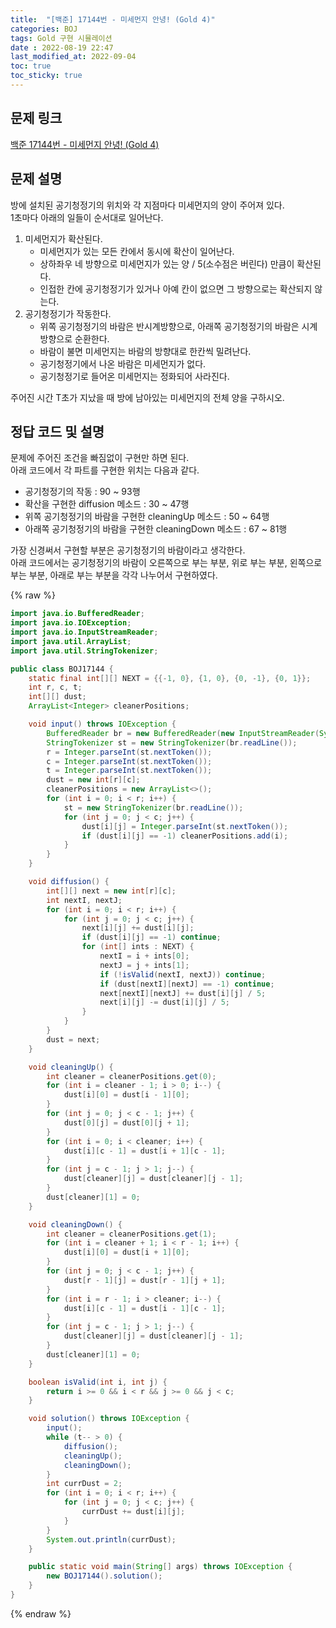 ```yaml
---
title:  "[백준] 17144번 - 미세먼지 안녕! (Gold 4)"
categories: BOJ
tags: Gold 구현 시뮬레이션
date : 2022-08-19 22:47
last_modified_at: 2022-09-04
toc: true
toc_sticky: true
---
```


## 문제 링크

[백준 17144번 - 미세먼지 안녕! (Gold 4)](https://www.acmicpc.net/problem/17144)

## 문제 설명

방에 설치된 공기청정기의 위치와 각 지점마다 미세먼지의 양이 주어져 있다.  
1초마다 아래의 일들이 순서대로 일어난다.

1. 미세먼지가 확산된다.
   - 미세먼지가 있는 모든 칸에서 동시에 확산이 일어난다.
   - 상하좌우 네 방향으로 미세먼지가 있는 양 / 5(소수점은 버린다) 만큼이 확산된다.
   - 인접한 칸에 공기청정기가 있거나 아예 칸이 없으면 그 방향으로는 확산되지 않는다.
2. 공기청정기가 작동한다.
   - 위쪽 공기청정기의 바람은 반시계방향으로, 아래쪽 공기청정기의 바람은 시계방향으로 순환한다.
   - 바람이 불면 미세먼지는 바람의 방향대로 한칸씩 밀려난다.
   - 공기청정기에서 나온 바람은 미세먼지가 없다.
   - 공기청정기로 들어온 미세먼지는 정화되어 사라진다.

주어진 시간 T초가 지났을 때 방에 남아있는 미세먼지의 전체 양을 구하시오.

## 정답 코드 및 설명

문제에 주어진 조건을 빠짐없이 구현만 하면 된다.  
아래 코드에서 각 파트를 구현한 위치는 다음과 같다.

- 공기청정기의 작동 : 90 ~ 93행
- 확산을 구현한 diffusion 메소드 : 30 ~ 47행
- 위쪽 공기청정기의 바람을 구현한 cleaningUp 메소드 : 50 ~ 64행
- 아래쪽 공기청정기의 바람을 구현한 cleaningDown 메소드 : 67 ~ 81행

가장 신경써서 구현할 부분은 공기청정기의 바람이라고 생각한다.  
아래 코드에서는 공기청정기의 바람이 오른쪽으로 부는 부분, 위로 부는 부분, 왼쪽으로 부는 부분, 아래로 부는 부분을 각각 나누어서 구현하였다.

{% raw %}

```java
import java.io.BufferedReader;
import java.io.IOException;
import java.io.InputStreamReader;
import java.util.ArrayList;
import java.util.StringTokenizer;

public class BOJ17144 {
    static final int[][] NEXT = {{-1, 0}, {1, 0}, {0, -1}, {0, 1}};
    int r, c, t;
    int[][] dust;
    ArrayList<Integer> cleanerPositions;

    void input() throws IOException {
        BufferedReader br = new BufferedReader(new InputStreamReader(System.in));
        StringTokenizer st = new StringTokenizer(br.readLine());
        r = Integer.parseInt(st.nextToken());
        c = Integer.parseInt(st.nextToken());
        t = Integer.parseInt(st.nextToken());
        dust = new int[r][c];
        cleanerPositions = new ArrayList<>();
        for (int i = 0; i < r; i++) {
            st = new StringTokenizer(br.readLine());
            for (int j = 0; j < c; j++) {
                dust[i][j] = Integer.parseInt(st.nextToken());
                if (dust[i][j] == -1) cleanerPositions.add(i);
            }
        }
    }

    void diffusion() {
        int[][] next = new int[r][c];
        int nextI, nextJ;
        for (int i = 0; i < r; i++) {
            for (int j = 0; j < c; j++) {
                next[i][j] += dust[i][j];
                if (dust[i][j] == -1) continue;
                for (int[] ints : NEXT) {
                    nextI = i + ints[0];
                    nextJ = j + ints[1];
                    if (!isValid(nextI, nextJ)) continue;
                    if (dust[nextI][nextJ] == -1) continue;
                    next[nextI][nextJ] += dust[i][j] / 5;
                    next[i][j] -= dust[i][j] / 5;
                }
            }
        }
        dust = next;
    }

    void cleaningUp() {
        int cleaner = cleanerPositions.get(0);
        for (int i = cleaner - 1; i > 0; i--) {
            dust[i][0] = dust[i - 1][0];
        }
        for (int j = 0; j < c - 1; j++) {
            dust[0][j] = dust[0][j + 1];
        }
        for (int i = 0; i < cleaner; i++) {
            dust[i][c - 1] = dust[i + 1][c - 1];
        }
        for (int j = c - 1; j > 1; j--) {
            dust[cleaner][j] = dust[cleaner][j - 1];
        }
        dust[cleaner][1] = 0;
    }

    void cleaningDown() {
        int cleaner = cleanerPositions.get(1);
        for (int i = cleaner + 1; i < r - 1; i++) {
            dust[i][0] = dust[i + 1][0];
        }
        for (int j = 0; j < c - 1; j++) {
            dust[r - 1][j] = dust[r - 1][j + 1];
        }
        for (int i = r - 1; i > cleaner; i--) {
            dust[i][c - 1] = dust[i - 1][c - 1];
        }
        for (int j = c - 1; j > 1; j--) {
            dust[cleaner][j] = dust[cleaner][j - 1];
        }
        dust[cleaner][1] = 0;
    }

    boolean isValid(int i, int j) {
        return i >= 0 && i < r && j >= 0 && j < c;
    }

    void solution() throws IOException {
        input();
        while (t-- > 0) {
            diffusion();
            cleaningUp();
            cleaningDown();
        }
        int currDust = 2;
        for (int i = 0; i < r; i++) {
            for (int j = 0; j < c; j++) {
                currDust += dust[i][j];
            }
        }
        System.out.println(currDust);
    }

    public static void main(String[] args) throws IOException {
        new BOJ17144().solution();
    }
}

```

{% endraw %}
